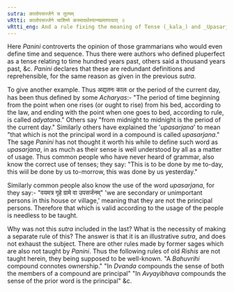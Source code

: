 ```yaml
---
sutra: कालोपसर्ज्जने च तुल्यम्
vRtti: कालोपसर्ज्जने चाशिष्ये कस्मादर्थस्यान्यप्रमाणत्वात् ॥
vRtti_eng: And a rule fixing the meaning of Tense (_kala_) and _Upasarjana_ (sequence) is equally (unnecessary, and need not be taught).
---
```

Here _Panini_ controverts the opinion of those grammarians who would even define time and sequence. Thus there were authors who defined pluperfect as a tense relating to time hundred years past, others said a thousand years past, &c. _Panini_ declares that these are redundant definitions and reprehensible, for the same reason as given in the previous _sutra_.

To give another example. Thus अद्यतनः कालः or the period of the current day, has been thus defined by some _Acharyas_:- "The period of time beginning from the point when one rises (or ought to rise) from his bed, according to the law, and ending with the point when one goes to bed, according to rule, is called _adyatana_." Others say "from midnight to midnight is the period of the current day." Similarly others have explained the '_upasarjana_' to mean "that which is not the principal word in a compound is called _upasarjana_." The sage _Panini_ has not thought it worth his while to define such word as _upasarjana_, in as much as their sense is well understood by all as a matter of usage. Thus common people who have never heard of grammar, also know the correct use of tenses; they say: "This is to be done by me to-day, this wiil be done by us to-morrow, this was done by us yesterday."

Similarly common people also know the use of the word _upasarjana_, for they say:- "वयमत्र गृहे ग्रामे वा उपसर्जनम्" 'we are secondary or unimportant persons in this house or village,' meaning that they are not the principal persons. Therefore that which is valid according to the usage of the people is needless to be taught.

Why was not this _sutra_ included in the last? What is the necessity of making a separate rule of this? The answer is that it is an illustrative _sutra_, and does not exhaust the subject. There are other rules made by former sages which are also not taught by _Panini_. Thus the following rules of old _Rishis_ are not taught herein, they being supposed to be well-known. "A _Bahuvrihi_ compound connotes ownership." "In _Dvanda_ compounds the sense of both the members of a compound are principal" "In _Avyayibhava_ compounds the sense of the prior word is the principal" &c.
